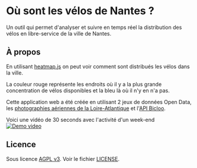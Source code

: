 Où sont les vélos de Nantes ?
=============================

Un outil qui permet d'analyser et suivre en temps réel la distribution des vélos en libre-service de la ville de Nantes.


À propos
--------

En utilisant [heatmap.js](http://www.patrick-wied.at/static/heatmapjs/index.html) on peut voir comment sont distribués les vélos dans la ville.

La couleur rouge représente les endroits où il y a la plus grande concentration de vélos disponibles et la bleu là où il n'y en n'a pas.

Cette application web a été créée en utilisant 2 jeux de données Open Data, les [photographies aériennes de la Loire-Atlantique](http://data.paysdelaloire.fr/donnees/detail/photographies-aeriennes-de-la-loire-atlantique/) et l'[API Bicloo](https://developer.jcdecaux.com/).

Voici une vidéo de 30 seconds avec l'activité d'un week-end  
[![Demo video](http://img.youtube.com/vi/qOlOE0rfaT8/hqdefault.jpg)](https://www.youtube.com/watch?v=qOlOE0rfaT8)


Licence
-------

Sous licence [AGPL v3](http://www.gnu.org/licenses/agpl-3.0.txt). Voir le fichier [LICENSE](https://raw.github.com/pabluk/ou-sont-les-velos/master/LICENSE).
